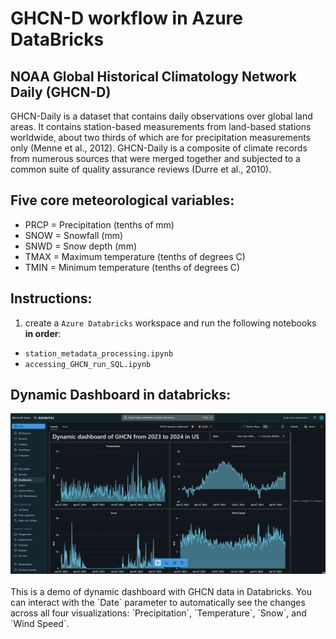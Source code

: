 # GHCN-D workflow in Azure DataBricks

## NOAA Global Historical Climatology Network Daily (GHCN-D)
GHCN-Daily is a dataset that contains daily observations over global land areas. It contains station-based measurements from land-based stations worldwide, about two thirds of which are for precipitation measurements only (Menne et al., 2012). GHCN-Daily is a composite of climate records from numerous sources that were merged together and subjected to a common suite of quality assurance reviews (Durre et al., 2010).

## Five core meteorological variables:
- PRCP = Precipitation (tenths of mm)
- SNOW = Snowfall (mm)
- SNWD = Snow depth (mm)
- TMAX = Maximum temperature (tenths of degrees C)
- TMIN = Minimum temperature (tenths of degrees C)

## Instructions:
1. create a `Azure Databricks` workspace and run the following notebooks **in order**:
- `station_metadata_processing.ipynb` 
- `accessing_GHCN_run_SQL.ipynb`

## Dynamic Dashboard in databricks:

<div align=center>
<img src="images\GHCN_dynamic_dashboard.gif"/>
</div>
<br/>
This is a demo of dynamic dashboard with GHCN data in Databricks. You can interact with the `Date` parameter to automatically see the changes across all four visualizations: `Precipitation`, `Temperature`, `Snow`, and `Wind Speed`.  